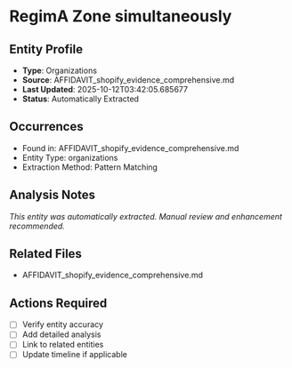 # RegimA Zone simultaneously

## Entity Profile
- **Type**: Organizations
- **Source**: AFFIDAVIT_shopify_evidence_comprehensive.md
- **Last Updated**: 2025-10-12T03:42:05.685677
- **Status**: Automatically Extracted

## Occurrences
- Found in: AFFIDAVIT_shopify_evidence_comprehensive.md
- Entity Type: organizations
- Extraction Method: Pattern Matching

## Analysis Notes
*This entity was automatically extracted. Manual review and enhancement recommended.*

## Related Files
- AFFIDAVIT_shopify_evidence_comprehensive.md

## Actions Required
- [ ] Verify entity accuracy
- [ ] Add detailed analysis
- [ ] Link to related entities
- [ ] Update timeline if applicable
